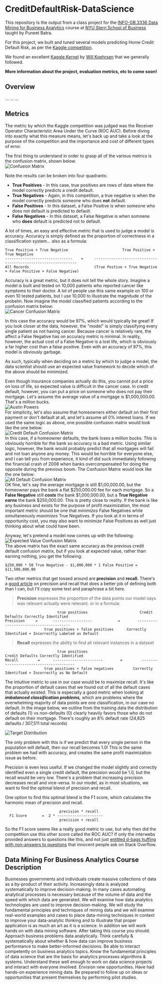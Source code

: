 # CreditDefaultRisk-DataScience

This repository is the output from a class project for the [INFO-GB.3336 Data Mining for Business Analytics](#data-mining-for-business-analytics-course-description) course at [NYU Stern School of Business](http://www.stern.nyu.edu/) taught by Puneet Batra.  

For this project, we built and tuned several models predicting Home Credit Default Risk, as per the [Kaggle competition](https://www.kaggle.com/c/home-credit-default-risk). 

We found an excellent [Kaggle Kernel](https://www.kaggle.com/willkoehrsen/start-here-a-gentle-introduction) by [Will Koehrsen](https://www.kaggle.com/willkoehrsen) that we generally followed.

**More information about the project, evaluation metrics, etc to come soon!**

## Overview
...
... 
...

## Metrics 
The metric by which the Kaggle competition was judged was the Receiver Operator Characteristic Area Under the Curve (ROC AUC).  Before diving into exactly what this measure means, let's back up and take a look at the purpose of the competition and the importance and cost of different types of error.

The first thing to understand in order to grasp all of the various metrics is the confusion matrix, shown below.  
![Confusion Matrix](https://github.com/osuhomebase/CreditDefaultRisk-DataScience/blob/master/Assets%20For%20Presentation/Images/ConfusionMatrix.png)

Note the results can be broken into four quadrants:
* **True Positives** - In this case, true positives are rows of data where the model correctly predicts a credit default.
* **True Negatives** - Again, in this competition, a true negative is when the model correctly predicts someone who does **not** default. 
* **False Positives** - In this dataset, a False Positive is when someone who does not default is predicted to default.
* **False Negatives** - In this dataset, a False Negative is when somoene who **does** default is predicted not to default.

A lot of times, an easy and effective metric that is used to judge a model is accuracy.  Accuracy is simply defined as the proportion of correctness in a classification system... also as a formula:  
```
True Positive + True Negative                         True Positive + True Negative
-------------------------------    =     --------------------------------------------------------------    
All Records                              (True Postive + True Negative + False Positive + False Negative)
```

Accuracy is a great metric, but it does not tell the whole story.  Imagine a model is built and tested on 10,000 patients who reported cancer like symptoms to their doctor.  A lot of people use this same example on 100 or even 10 tested patients, but I use 10,000 to illustrate the magnitude of the probelm.  Now imagine the model classified patients according to the confusion matrix below:  
![Cancer Confusion Matrix](https://github.com/osuhomebase/CreditDefaultRisk-DataScience/blob/master/Assets%20For%20Presentation/Images/CancerConfusion.png)

In this case the accuracy would be 97%, which would typically be great!  If you look closer at the data, however, the "model" is simply classifying every single patient as not having cancer.  Because cancer is relatively rare, the affect a False Negative has on accuracy metric is minimal.  In reality, however, the actual cost of a False Negative is a lost life, which is obviously a far higher cost than a false positive.  Even with an accuracy of 97%, this model is obviously garbage.

As such, typically when deciding on a metric by which to judge a model, the data scientist should use an expected value framework to decide which of the above should be minimized.  

Even though insurance companies actually do this, you cannot put a price on loss of life, so expected value is difficult in the cancer case.  In credit default, however, you can put a price on someone who does not pay their mortgage.  Let's assume the average value of a mortgage is $1,000,000.00.  That's a million bucks.   
![Austin Powers](https://github.com/osuhomebase/CreditDefaultRisk-DataScience/blob/master/Assets%20For%20Presentation/Images/one-million-dollars.jpg)  
For simplicity, let's also assume that homeowners either default on their first payment or don't default at all, and let's assume all 0% interest loans.  If we used the same logic as above, one possible confusion matrix would look like the one below:  
![Credit Default Confusion Matrix](https://github.com/osuhomebase/CreditDefaultRisk-DataScience/blob/master/Assets%20For%20Presentation/Images/CreditDefaultAccuracy.png)  
In this case, if a homeowner defaults, the bank loses a million bucks.  This is obviously horrible for the bank so accuracy is a bad metric.  Using similar logic, however, the bank would probably predict that all mortgages will fail and not loan anyone any money.  This would be horrible for everyone else, and I can tell you from experience, it kind of did suck immediately following the financial crash of 2008 when banks overcompensated for doing the opposite during the previous boom.  The Confusion Matrix would look like the one below:  
![All Default Confusion Matrix](https://github.com/osuhomebase/CreditDefaultRisk-DataScience/blob/master/Assets%20For%20Presentation/Images/all-default.png)  
OK fine, let's say the average mortgage is still $1,00,000.00, but the homeowner pays the bank a flat $250,000.00 fee for each mortgage.  So a **False Negative** still ***costs*** the bank $1,000,000.00, but a **True Negative** ***earns*** the bank $250,000.00.  This is pretty close to reality.  If the bank is like any business and exists for the purpose of profit maximization, the most important metric should be one that *minimizes* False Negatives while simultaneously *maximizes* True Negatives.  If you look at it in terms of opportunity cost, you may also want to *minimize* False Positives as well just thinking about what could have been.

Anyway, let's pretend a model now comes up with the following:  
![Expected Value Confusion Matrix](https://github.com/osuhomebase/CreditDefaultRisk-DataScience/blob/master/Assets%20For%20Presentation/Images/ExpectedValueMatrix.png)  
The above matrix has the exact same accuracy as the previous credit default confusion matrix, but if you look at expected value, rather than earning nothing, you get the following:
```
$250,000 * 50 True Negative - $1,000,000 * 1 False Positive = $11,500,000.00
```
Two other metrics that get tossed around are **precision** and **recall.**  There's a [good article](https://towardsdatascience.com/beyond-accuracy-precision-and-recall-3da06bea9f6c) on precision and recall that does a better job of defining both than I can, but I'll copy some text and paraphrase a bit here.
> **Precision** expresses the proportion of the data points our model says was relevant actually were relevant.
or in a formula:  
```
                        true positives                        Credit Defaults Correctly Identified
Precision     =       ------------------            =        ---------------------------------------
                  true positives + false positives      Correctly Identified + Incorrectly Labeled as Default
```

> **Recall** expresses the ability to find all relevant instances in a dataset  
```
                        true positives                           Credit Defaults Correctly Identified
Recall         =      -----------------------        =         ---------------------------------------
                  true positives + false negatives         Correctly Identified + Incorrectly as No Default
```
The intuitive metric to use in our case would be to maximize recall.  It's like the proportion of default cases that we found out of all the default cases that actually existed.  This is especially a good metric when looking at ***imbalanced classification problems,*** which are problems where the overwhelming majority of data points are one classification, in our case no default.  In the image below, we outline from the training data the distribution of defaults (1) vs non-defaults (0) clearly heavily favors those who do not default on their mortgage.  There's roughly an 8% default rate (24,825 defaults / 307,511 total records)

![Target Distribution](https://github.com/osuhomebase/CreditDefaultRisk-DataScience/blob/master/Assets%20For%20Presentation/Images/TargetDistribution.png)  

The only problem with this is if we predict that every single person in the population will default, then our recall becomes 1.0!  This is the same problem we had with accuracy, and creates the same profit maximization issue as before.

Precision is even less useful.  If we changed the model slightly and correctly identified even a single credit default, the precision would be 1.0, but the recall would be very low.  There's a problem that increasing precision decreases recall and vice-versa.  In our model, as in most situations, we want to find the optimal blend of precision and recall.  

One option to find this optimal blend is the F1 score, which calculates the harmonic mean of precision and recall.
```
                         precision * recall
  F1 Score       =  2 * ---------------------
                         precision + recall
```

So the F1 score seems like a really good metric to use, but why then did the competition use this other score called the ROC AUC?  If only the interwebs provided answers to questions like this, and not just [entitled d-bags huffing with non-answers to questions](https://stats.stackexchange.com/questions/210700/how-to-choose-between-roc-auc-and-f1-score) that innocent people ask on Stack Overflow.


## Data Mining For Business Analytics Course Description
Businesses governments and individuals create massive collections of data as a by-product of their activity. Increasingly data is analyzed systematically to improve decision-making. In many cases automating analytical processes is necessary because of the volume of data and the speed with which data are generated. We will examine how data analytics technologies are used to improve decision-making. We will study the fundamental principles and techniques of mining data and we will examine real-world examples and cases to place data-mining techniques in context	to improve your data-analytic thinking and to illustrate that proper application is as much an art as it is a science. In addition we will work hands on with data mining software. After taking this course you should: Approach business problems data analytically. Think carefully & systematically about whether & how data can improve business performance to make better-informed decisions. Be able to interact competently on business analytics topics. Know the fundamental principles of data science that are the basis for analytics processes algorithms & systems. Understand these well enough to work on data science projects and interact with everyone involved. Envision new opportunities. Have had hands-on experience mining data. Be prepared to follow up on ideas or opportunities that present themselves by performing pilot studies.
